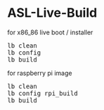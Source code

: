 # ASL-Live-Build

for x86_86 live boot / installer
<pre>
lb clean
lb config
lb build
</pre>

for raspberry pi image
<pre>
lb clean
lb config rpi_build
lb build
</pre>
